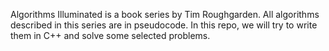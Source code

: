 Algorithms Illuminated is a book series by Tim Roughgarden. All algorithms described in this series are in pseudocode.
 In this repo, we will try to write them in C++ and solve some selected problems.

